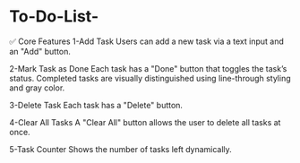 # To-Do-List-
✅ Core Features
1-Add Task
Users can add a new task via a text input and an "Add" button.

2-Mark Task as Done
Each task has a "Done" button that toggles the task’s status.
Completed tasks are visually distinguished using line-through styling and gray color.

3-Delete Task
Each task has a "Delete" button.

4-Clear All Tasks
A "Clear All" button allows the user to delete all tasks at once.

5-Task Counter
Shows the number of tasks left dynamically.
